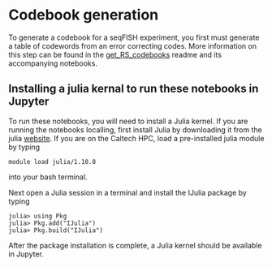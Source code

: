 # Codebook generation

To generate a codebook for a seqFISH experiment, you first must generate a table of codewords from an error correcting codes. More information on this step can be found in the [get_RS_codebooks](https://github.com/CaiGroup/UntanglingBarcodes/tree/main/codebook_generation/get_RS_codebooks) readme and its accompanying notebooks.

## Installing a julia kernal to run these notebooks in Jupyter
To run these notebooks, you will need to install a Julia kernel. If you are running the notebooks localling, first install Julia by downloading it from the julia [website](https://julialang.org). If you are on the Caltech HPC, load a pre-installed julia module by typing

```
module load julia/1.10.8
```
into your bash terminal.

Next open a Julia session in a terminal and install the IJulia package by typing
```
julia> using Pkg
julia> Pkg.add("IJulia")
julia> Pkg.build("IJulia")
```

After the package installation is complete, a Julia kernel should be available in Jupyter.
